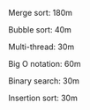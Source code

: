 Merge sort:     180m

Bubble sort:    40m

Multi-thread:   30m

Big O notation: 60m

Binary search:  30m

Insertion sort: 30m
